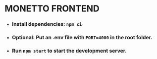 # **MONETTO FRONTEND**

- ### **Install dependencies: ```npm ci```** 

- ### **Optional: Put an .env file with ```PORT=4000``` in the root folder.**

- ### **Run ```npm start``` to start the development server.**